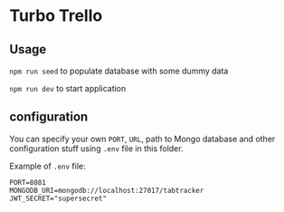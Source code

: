 # Turbo Trello

## Usage
`npm run seed` to populate database with some dummy data

`npm run dev` to start application

## configuration
You can specify your own `PORT`, `URL`, path to Mongo database and other
configuration stuff using `.env` file in this folder.

Example of `.env` file:
```
PORT=8081
MONGODB_URI=mongodb://localhost:27017/tabtracker
JWT_SECRET="supersecret"
```

